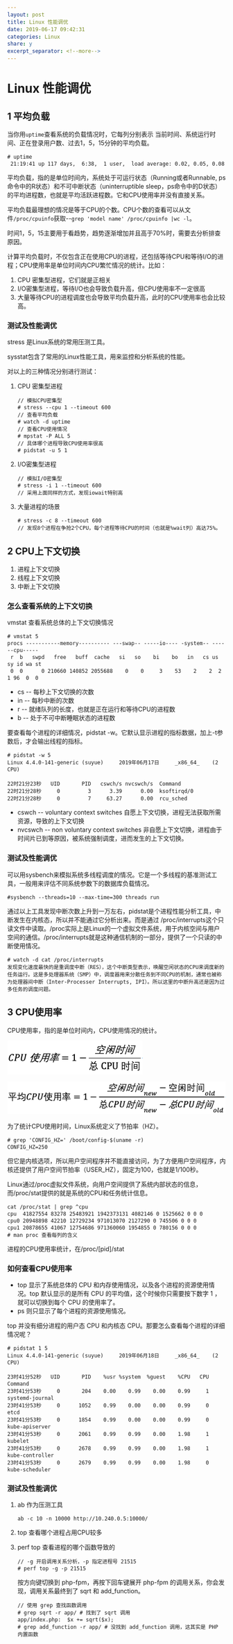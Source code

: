```yaml
---
layout: post
title: Linux 性能调优
date: 2019-06-17 09:42:31
categories: Linux
share: y
excerpt_separator: <!--more-->
---
```



<!--more-->

# Linux 性能调优

## 1 平均负载

当你用`uptime`查看系统的负载情况时，它每列分别表示 当前时间、系统运行时间、正在登录用户数、过去1，5，15分钟的平均负载。

```
# uptime
 21:19:41 up 117 days,  6:38,  1 user,  load average: 0.02, 0.05, 0.08
```

平均负载，指的是单位时间内，系统处于可运行状态（Running或者Runnable, ps命令中的R状态）和不可中断状态（uninterruptible sleep，ps命令中的D状态）的平均进程数，也就是平均活跃进程数。它和CPU使用率并没有直接关系。

平均负载最理想的情况是等于CPU的个数。CPU个数的查看可以从文件`/proc/cpuinfo`获取--`grep 'model name' /proc/cpuinfo |wc -l`。

时间1，5，15主要用于看趋势，趋势逐渐增加并且高于70%时，需要去分析排查原因。

计算平均负载时，不仅包含正在使用CPU的进程，还包括等待CPU和等待I/O的进程；CPU使用率是单位时间内CPU繁忙情况的统计。比如：

1. CPU 密集型进程，它们就是正相关
2. I/O密集型进程，等待I/O也会导致负载升高，但CPU使用率不一定很高
3. 大量等待CPU的进程调度也会导致平均负载升高，此时的CPU使用率也会比较高。

### 测试及性能调优

stress 是Linux系统的常用压测工具。

sysstat包含了常用的Linux性能工具，用来监控和分析系统的性能。

对以上的三种情况分别进行测试：

1. CPU 密集型进程

	```
	// 模拟CPU密集型
	# stress --cpu 1 --timeout 600
	// 查看平均负载
	# watch -d uptime
	// 查看CPU使用情况
	# mpstat -P ALL 5
	// 具体哪个进程导致CPU使用率很高
	# pidstat -u 5 1
	```
2. I/O密集型进程

	```
	// 模拟I/O密集型
	# stress -i 1 --timeout 600
	// 采用上面同样的方式，发现iowait特别高
	```
3. 大量进程的场景

	```
	# stress -c 8 --timeout 600
	// 发现8个进程在争抢2个CPU，每个进程等待CPU的时间（也就是%wait列）高达75%。
	```

## 2 CPU上下文切换

1. 进程上下文切换
2. 线程上下文切换
3. 中断上下文切换

### 怎么查看系统的上下文切换

vmstat 查看系统总体的上下文切换情况

```
# vmstat 5
procs -----------memory---------- ---swap-- -----io---- -system-- ------cpu-----
 r  b   swpd   free   buff  cache   si   so    bi    bo   in   cs us sy id wa st
 0  0      0 210660 140852 2055688    0    0     3    53    2    2  2  1 96  0  0
```

- cs -- 每秒上下文切换的次数
- in -- 每秒中断的次数
- r -- 就绪队列的长度，也就是正在运行和等待CPU的进程数
- b -- 处于不可中断睡眠状态的进程数

要查看每个进程的详细情况，pidstat -w。它默认显示进程的指标数据，加上-t参数后，才会输出线程的指标。

```
# pidstat -w 5
Linux 4.4.0-141-generic (suyue) 	2019年06月17日 	_x86_64_	(2 CPU)

22时21分23秒   UID       PID   cswch/s nvcswch/s  Command
22时21分28秒     0         3      3.39      0.00  ksoftirqd/0
22时21分28秒     0         7     63.27      0.00  rcu_sched
```

- cswch -- voluntary context switches 自愿上下文切换，进程无法获取所需资源，导致的上下文切换
- nvcswch -- non voluntary context switches 非自愿上下文切换，进程由于时间片已到等原因，被系统强制调度，进而发生的上下文切换。

### 测试及性能调优

可以用sysbench来模拟系统多线程调度的情况。它是一个多线程的基准测试工具，一般用来评估不同系统参数下的数据库负载情况。

```
#sysbench --threads=10 --max-time=300 threads run
```

通过以上工具发现中断次数上升到一万左右，pidstat是个进程性能分析工具，中断发生在内核态，所以并不能通过它分析出来。而是通过 /proc/interrupts这个只读文件中读取。/proc实际上是Linux的一个虚拟文件系统，用于内核空间与用户空间的通信。/proc/interrupts就是这种通信机制的一部分，提供了一个只读的中断使用情况。

```
# watch -d cat /proc/interrupts
发现变化速度最快的是重调度中断（RES），这个中断类型表示，唤醒空闲状态的CPU来调度新的任务运行。这是多处理器系统（SMP）中，调度器用来分散任务到不同CPU的机制，通常也被称为处理器间中断（Inter-Processer Interrupts, IPI）。所以这里的中断升高还是因为过多任务的调度问题。
```
## 3 CPU使用率

CPU使用率，指的是单位时间内，CPU使用情况的统计。

![](../images/CPU_utilization.png)

![](../images/CPU_utilization2.png)

为了统计CPU使用时间，Linux系统定义了节拍率（HZ）。

```
# grep 'CONFIG_HZ=' /boot/config-$(uname -r)
CONFIG_HZ=250
```
但它是内核选项，所以用户空间程序并不能直接访问，为了方便用户空间程序，内核还提供了用户空间节拍率（USER_HZ），固定为100，也就是1/100秒。

Linux通过/proc虚拟文件系统，向用户空间提供了系统内部状态的信息，而/proc/stat提供的就是系统的CPU和任务统计信息。

```
cat /proc/stat | grep ^cpu
cpu  41827554 83278 25483921 1942373131 4082146 0 1525662 0 0 0
cpu0 20948898 42210 12729234 971013070 2127290 0 745506 0 0 0
cpu1 20878655 41067 12754686 971360060 1954855 0 780156 0 0 0
# man proc 查看每列的含义
```

进程的CPU使用率统计，在/proc/[pid]/stat

### 如何查看CPU使用率

- top 显示了系统总体的 CPU 和内存使用情况，以及各个进程的资源使用情况。top 默认显示的是所有 CPU 的平均值，这个时候你只需要按下数字 1 ，就可以切换到每个 CPU 的使用率了。
- ps 则只显示了每个进程的资源使用情况。

top 并没有细分进程的用户态 CPU 和内核态 CPU。那要怎么查看每个进程的详细情况呢？

```
# pidstat 1 5
Linux 4.4.0-141-generic (suyue) 	2019年06月18日 	_x86_64_	(2 CPU)

23时41分52秒   UID       PID    %usr %system  %guest    %CPU   CPU  Command
23时41分53秒     0       204    0.00    0.99    0.00    0.99     1  systemd-journal
23时41分53秒     0      1052    0.99    0.00    0.00    0.99     0  etcd
23时41分53秒     0      1854    0.99    0.00    0.00    0.99     0  kube-apiserver
23时41分53秒     0      2061    0.99    0.99    0.00    1.98     1  kubelet
23时41分53秒     0      2678    0.99    0.99    0.00    1.98     1  kube-controller
23时41分53秒     0      2679    0.99    0.99    0.00    1.98     0  kube-scheduler
```

### 测试及性能调优
1. ab 作为压测工具

	```
	ab -c 10 -n 10000 http://10.240.0.5:10000/
	```
2. top 查看哪个进程占用CPU较多
3. perf top 查看进程的哪个函数导致的

	```
	// -g 开启调用关系分析，-p 指定进程号 21515
	# perf top -g -p 21515
	```
	按方向键切换到 php-fpm，再按下回车键展开 php-fpm 的调用关系，你会发现，调用关系最终到了 sqrt 和 add_function。

	```
	// 使用 grep 查找函数调用
	# grep sqrt -r app/ # 找到了 sqrt 调用
	app/index.php:  $x += sqrt($x);
	# grep add_function -r app/ # 没找到 add_function 调用，这其实是 PHP 内置函数
	```






	